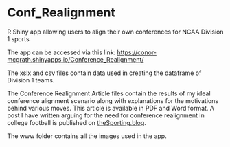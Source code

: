 # Conf_Realignment
R Shiny app allowing users to align their own conferences for NCAA Division 1 sports

The app can be accessed via this link: https://conor-mcgrath.shinyapps.io/Conference_Realignment/

The xslx and csv files contain data used in creating the dataframe of Division 1 teams.

The Conference Realignment Article files contain the results of my ideal conference alignment scenario along with explanations for the motivations behind various moves. 
This article is available in PDF and Word format. A post I have written arguing for the need for conference realignment in college football is published on [theSporting.blog](https://thesporting.blog/blog/ncaa-college-sports-the-post-covid-way-forward).

The www folder contains all the images used in the app.
